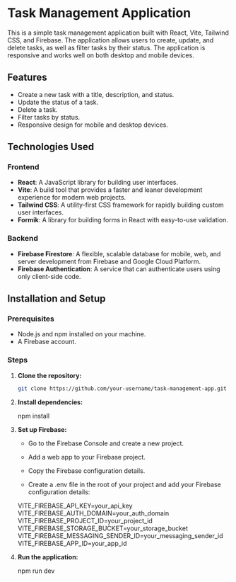 # Task Management Application

This is a simple task management application built with React, Vite, Tailwind CSS, and Firebase. The application allows users to create, update, and delete tasks, as well as filter tasks by their status. The application is responsive and works well on both desktop and mobile devices.

## Features

- Create a new task with a title, description, and status.
- Update the status of a task.
- Delete a task.
- Filter tasks by status.
- Responsive design for mobile and desktop devices.

## Technologies Used

### Frontend

- **React**: A JavaScript library for building user interfaces.
- **Vite**: A build tool that provides a faster and leaner development experience for modern web projects.
- **Tailwind CSS**: A utility-first CSS framework for rapidly building custom user interfaces.
- **Formik**: A library for building forms in React with easy-to-use validation.

### Backend

- **Firebase Firestore**: A flexible, scalable database for mobile, web, and server development from Firebase and Google Cloud Platform.
- **Firebase Authentication**: A service that can authenticate users using only client-side code.

## Installation and Setup

### Prerequisites

- Node.js and npm installed on your machine.
- A Firebase account.

### Steps

1. **Clone the repository:**

   ```bash
   git clone https://github.com/your-username/task-management-app.git

   ```

2. **Install dependencies:**

   npm install

3. **Set up Firebase:**

   - Go to the Firebase Console and create a new project.

   - Add a web app to your Firebase project.

   - Copy the Firebase configuration details.

   - Create a .env file in the root of your project and add your Firebase configuration details:

   VITE_FIREBASE_API_KEY=your_api_key
   VITE_FIREBASE_AUTH_DOMAIN=your_auth_domain
   VITE_FIREBASE_PROJECT_ID=your_project_id
   VITE_FIREBASE_STORAGE_BUCKET=your_storage_bucket
   VITE_FIREBASE_MESSAGING_SENDER_ID=your_messaging_sender_id
   VITE_FIREBASE_APP_ID=your_app_id

4. **Run the application:**

   npm run dev
